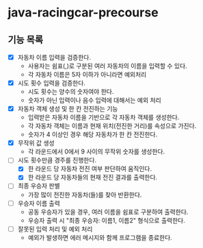 # java-racingcar-precourse

## 기능 목록

- [x]  자동차 이름 입력을 검증한다.
   - 사용자는 쉼표(,)로 구분된 여러 자동차의 이름을 입력할 수 있다.
   - 각 자동차 이름은 5자 이하가 아니라면 예외처리
- [x]  시도 횟수 입력을 검증한다.
   - 시도 횟수는 양수의 숫자여야 한다.
   - 숫자가 아닌 입력이나 음수 입력에 대해서는 예외 처리
- [x]  자동차 객체 생성 및 한 칸 전진하는 기능
   - 입력받은 자동차 이름을 기반으로 각 자동차 객체를 생성한다.
   - 각 자동차 객체는 이름과 현재 위치(전진한 거리)를 속성으로 가진다.
   -  숫자가 4 이상인 경우 해당 자동차가 한 칸 전진한다.
- [x]  무작위 값 생성
   - 각 라운드에서 0에서 9 사이의 무작위 숫자를 생성한다.
- [ ] 시도 횟수만큼 경주를 진행한다.
   - [x] 한 라운드 당 자동차 전진 여부 판단하여 움직인다.
   - [x] 한 라운드 당 자동차들의 현재 전진 결과를 출력한다.
- [ ]  최종 우승자 판별
   - 가장 많이 전진한 자동차(들)를 찾아 반환한다.
- [ ]  우승자 이름 출력
   - 공동 우승자가 있을 경우, 여러 이름을 쉼표로 구분하여 출력한다.
   - 우승자 출력 시 "최종 우승자: 이름1, 이름2" 형식으로 출력한다.
- [ ]  잘못된 입력 처리 및 예외 처리
   - 예외가 발생하면 에러 메시지와 함께 프로그램을 종료한다.